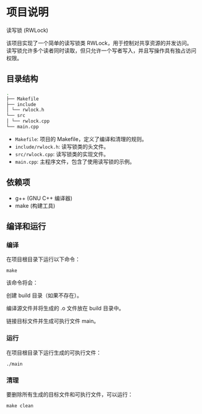 # 项目说明

读写锁 (RWLock)

该项目实现了一个简单的读写锁类 RWLock，用于控制对共享资源的并发访问。读写锁允许多个读者同时读取，但只允许一个写者写入，并且写操作具有独占访问权限。


## 目录结构

```sh
.
├── Makefile
├── include
│ └── rwlock.h
└── src
│ └── rwlock.cpp
└── main.cpp
```


- `Makefile`: 项目的 Makefile，定义了编译和清理的规则。
- `include/rwlock.h`: 读写锁类的头文件。
- `src/rwlock.cpp`: 读写锁类的实现文件。
- `main.cpp`: 主程序文件，包含了使用读写锁的示例。

## 依赖项

- g++ (GNU C++ 编译器)
- make (构建工具)

## 编译和运行

### 编译

在项目根目录下运行以下命令：

`make`

该命令将会：

  创建 build 目录（如果不存在）。
  
  编译源文件并将生成的 .o 文件放在 build 目录中。
  
  链接目标文件并生成可执行文件 main。

### 运行

在项目根目录下运行生成的可执行文件：

`./main`

### 清理

要删除所有生成的目标文件和可执行文件，可以运行：

`make clean`
